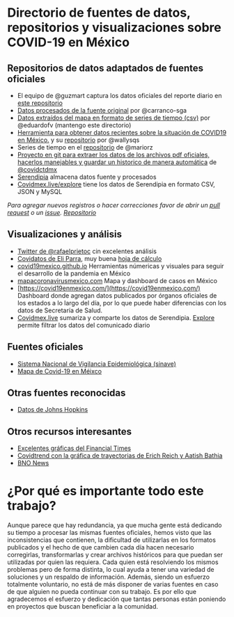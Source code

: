 # Directorio de fuentes de datos, repositorios y visualizaciones sobre COVID-19 en México

## Repositorios de datos adaptados de fuentes oficiales

- El equipo de @guzmart captura los datos oficiales del reporte diario en [este repositorio](https://github.com/guzmart/covid19_mex)
- [Datos procesados de la fuente original](https://github.com/carranco-sga/Mexico-COVID-19) por @carranco-sga
- [Datos extraídos del mapa en formato de series de tiempo (csv)](https://github.com/eduardofv/covid) por @eduardofv (mantengo este directorio)
- [Herramienta para obtener datos recientes sobre la situación de COVID19 en México.](https://wallyqs.github.io/covid19mx/) y su [repositorio](https://github.com/wallyqs/covid19mx) por @wallysqs
- Series de tiempo en el [repositorio](https://github.com/mariorz/covid19-mx-time-series) de @mariorz
- [Proyecto en git para extraer los datos de los archivos pdf oficiales, hacerlos manejables y guardar un historico de manera automática](https://github.com/covidctdmx/covid_ctd_mx) de [@covidctdmx](https://twitter.com/covidctdmx)
- [Serendipia](https://serendipia.digital/2020/03/datos-abiertos-sobre-casos-de-coronavirus-covid-19-en-mexico/) almacena datos fuente y procesados
- [Covidmex.live/explore](https://covidmex.live/explore) tiene los datos de Serendipia en formato CSV, JSON y MySQL 

_Para agregar nuevos registros o hacer correcciones favor de abrir un [pull request](https://github.com/eduardofv/directorio_covid19_mx/pulls) o un [issue](https://github.com/eduardofv/directorio_covid19_mx/issues). [Repositorio](https://github.com/eduardofv/directorio_covid19_mx)_

## Visualizaciones y análisis

- [Twitter de @rafaelprietoc](https://twitter.com/rafaelprietoc) cin excelentes análisis
- [Covidatos de Eli Parra](https://covidatos.mx/), muy buena [hoja de cálculo](https://docs.google.com/spreadsheets/d/1ihdwd-YY5h_wCkaaKVK0P70gjhxxRlLuNLYPQeJwrq8/edit?usp=sharing)
- [covid19mexico.github.io](https://covid19mexico.github.io/) Herramientas númericas y visuales para seguir el desarrollo de la pandemia en México
- [mapacoronavirusmexico.com](https://mapacoronavirusmexico.com/) Mapa y dashboard de casos en México
- [https://covid19enmexico.com/](https://covid19enmexico.com/) Dashboard donde agregan datos publicados por órganos oficiales de los estados a lo largo del día, por lo que puede haber diferencias con los datos de Secretaría de Salud.
- [Covidmex.live](https://covidmex.live/) sumariza y comparte los datos de Serendipia. [Explore](https://covidmex.live/explore) permite filtrar los datos del comunicado diario

## Fuentes oficiales
 
- [Sistema Nacional de Vigilancia Epidemiológica (sinave)](https://ncov.sinave.gob.mx/)
- [Mapa de Covid-19 en Méixco](https://ncov.sinave.gob.mx/mapa.aspx)

## Otras fuentes reconocidas

- [Datos de Johns Hopkins](https://github.com/CSSEGISandData/COVID-19/tree/master/csse_covid_19_data/csse_covid_19_time_series)

## Otros recursos interesantes

- [Excelentes gráficas del Financial Times](https://www.ft.com/coronavirus-latest)
- [Covidtrend con la gráfica de trayectorias de Erich Reich y Aatish Bathia](https://aatishb.com/covidtrends/)
- [BNO News](https://bnonews.com/index.php/2020/04/the-latest-coronavirus-cases/)

# ¿Por qué es importante todo este trabajo?

Aunque parece que hay redundancia, ya que mucha gente está dedicando su tiempo a procesar las mismas fuentes oficiales, hemos visto que las inconsistencias que contienen, la dificultad de utilizarlas en los formatos publicados y el hecho de que cambien cada día hacen necesario corregirlas, transformarlas y crear archivos históricos para que puedan ser utilizadas por quien las requiera. Cada quien está resolviendo los mismos problemas pero de forma distinta, lo cual ayuda a tener una variedad de soluciones y un respaldo de información. Además, siendo un esfuerzo totalmente voluntario, no está de más disponer de varias fuentes en caso de que alguien no pueda continuar con su trabajo. Es por ello que agradecemos el esfuerzo y dedicación que tantas personas están poniendo en proyectos que buscan beneficiar a la comunidad.

